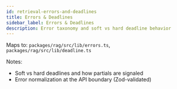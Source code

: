```yaml
---
id: retrieval-errors-and-deadlines
title: Errors & Deadlines
sidebar_label: Errors & Deadlines
description: Error taxonomy and soft vs hard deadline behavior
---
```


Maps to: `packages/rag/src/lib/errors.ts`, `packages/rag/src/lib/deadline.ts`

Notes:

- Soft vs hard deadlines and how partials are signaled
- Error normalization at the API boundary (Zod-validated)
